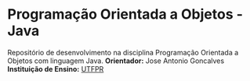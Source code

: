 # Programação Orientada a Objetos - Java
Repositório de desenvolvimento na disciplina Programação Orientada a Objetos com linguagem Java.
**Orientador:** Jose Antonio Goncalves<br/>
**Instituição de Ensino:** [UTFPR](https://portal.utfpr.edu.br/home)
